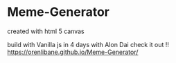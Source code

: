 # Meme-Generator

created with html 5 canvas

build with Vanilla js in 4 days with Alon Dai
check it out !!
https://orenlibane.github.io/Meme-Generator/

